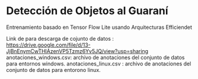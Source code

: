 # Detección de Objetos al Guaraní 

Entrenamiento basado en Tensor Flow Lite usando Arquitecturas Efficiendet

Link de para descarga de cojunto de datos : https://drive.google.com/file/d/13-JjBnEnymCwTHlAzenVP5Tzmz6Yv5JQ/view?usp=sharing
anotaciones_windows.csv: archivo de anotaciones del conjunto de datos  para entornos windows.
anotaciones_linux.csv : archivo de anotaciones del conjunto de datos para entorono linux.
